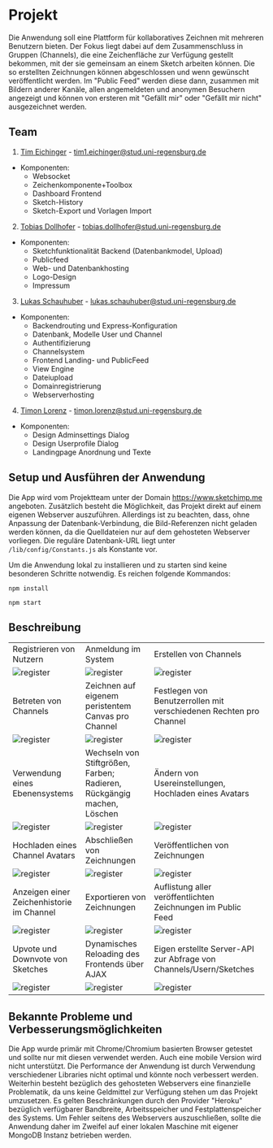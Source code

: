 # Projekt

Die Anwendung soll eine Plattform für kollaboratives Zeichnen mit mehreren Benutzern bieten. Der Fokus liegt dabei auf dem Zusammenschluss in Gruppen (Channels), die eine Zeichenfläche zur Verfügung gestellt bekommen, mit der sie gemeinsam an einem Sketch arbeiten können. Die so erstellten Zeichnungen können abgeschlossen und wenn gewünscht veröffentlicht werden. Im "Public Feed" werden diese dann, zusammen mit Bildern anderer Kanäle, allen angemeldeten und anonymen Besuchern angezeigt und können von ersteren mit "Gefällt mir" oder "Gefällt mir nicht" ausgezeichnet werden. 

## Team

1. [Tim Eichinger](https://github.com/eichingertim) - tim1.eichinger@stud.uni-regensburg.de
  * Komponenten: 
    * Websocket 
    * Zeichenkomponente+Toolbox
    * Dashboard Frontend
    * Sketch-History
    * Sketch-Export und Vorlagen Import
2. [Tobias Dollhofer](https://github.com/tobiasdollhofer) - tobias.dollhofer@stud.uni-regensburg.de
  * Komponenten: 
    * Sketchfunktionalität Backend (Datenbankmodel, Upload) 
    * Publicfeed
    * Web- und Datenbankhosting
    * Logo-Design
    * Impressum
3. [Lukas Schauhuber](https://github.com/luggaesch) - lukas.schauhuber@stud.uni-regensburg.de
  * Komponenten: 
    * Backendrouting und Express-Konfiguration
    * Datenbank, Modelle User und Channel
    * Authentifizierung
    * Channelsystem
    * Frontend Landing- und PublicFeed
    * View Engine
    * Dateiupload
    * Domainregistrierung
    * Webserverhosting
4. [Timon Lorenz](https://github.com/TimmensOne) - timon.lorenz@stud.uni-regensburg.de
  * Komponenten:
    * Design Adminsettings Dialog
    * Design Userprofile Dialog
    * Landingpage Anordnung und Texte

## Setup und Ausführen der Anwendung

Die App wird vom Projektteam unter der Domain https://www.sketchimp.me angeboten.
Zusätzlich besteht die Möglichkeit, das Projekt direkt auf einem eigenen Webserver auszuführen.
Allerdings ist zu beachten, dass, ohne Anpassung der Datenbank-Verbindung, die Bild-Referenzen nicht geladen werden können, da die Quelldateien nur auf dem gehosteten Webserver vorliegen. Die reguläre Datenbank-URL liegt unter `/lib/config/Constants.js` als Konstante vor.

Um die Anwendung lokal zu installieren und zu starten sind keine besonderen Schritte notwendig. 
Es reichen folgende Kommandos:

```npm install```

```npm start```

## Beschreibung

|   |   |   |
|---|---|---|
| Registrieren von Nutzern  | Anmeldung im System  | Erstellen von Channels  |
| ![register](docs/screenshots/signin.png)  | ![register](docs/screenshots/login.png)  | ![register](docs/screenshots/createchannel.png)  |
| Betreten von Channels  | Zeichnen auf eigenem peristentem Canvas pro Channel  | Festlegen von Benutzerrollen mit verschiedenen Rechten pro Channel  |
| ![register](docs/screenshots/joinchannel.png)  | ![register](docs/screenshots/draw.png)  | ![register](docs/screenshots/adminsettings.png)  |
| Verwendung eines Ebenensystems  | Wechseln von Stiftgrößen, Farben; Radieren, Rückgängig machen, Löschen  | Ändern von Usereinstellungen, Hochladen eines Avatars  |
| ![register](docs/screenshots/layersystem.png)  | ![register](docs/screenshots/toolbox.png)  | ![register](docs/screenshots/profile.png)  |
| Hochladen eines Channel Avatars  | Abschließen von Zeichnungen  | Veröffentlichen von Zeichnungen  |
| ![register](docs/screenshots/channelinfo.png)  | ![register](docs/screenshots/finalize.png)  | ![register](docs/screenshots/publish.png)  |
| Anzeigen einer Zeichenhistorie im Channel  | Exportieren von Zeichnungen  | Auflistung aller veröffentlichten Zeichnungen im Public Feed  |
| ![register](docs/screenshots/sketchhistorys.png)  | ![register](docs/screenshots/export.png)  | ![register](docs/screenshots/publicfeed.png)  |
| Upvote und Downvote von Sketches  | Dynamisches Reloading des Frontends über AJAX  | Eigen erstellte Server-API zur Abfrage von Channels/Usern/Sketches  |
| ![register](docs/screenshots/votes.png)  | ![register](docs/screenshots/ajax.gif)  | ![register](docs/screenshots/apiresult.png)  |

## Bekannte Probleme und Verbesserungsmöglichkeiten

Die App wurde primär mit Chrome/Chromium basierten Browser getestet und sollte nur mit diesen verwendet werden. Auch eine mobile Version wird nicht unterstützt.
Die Performance der Anwendung ist durch Verwendung verschiedener Libraries nicht optimal und könnte noch verbessert werden.
Weiterhin besteht bezüglich des gehosteten Webservers eine finanzielle Problematik, da uns keine Geldmittel zur Verfügung stehen um das Projekt umzusetzen.
Es gelten Beschränkungen durch den Provider "Heroku" bezüglich verfügbarer Bandbreite, Arbeitsspeicher und Festplattenspeicher des Systems.
Um Fehler seitens des Webservers auszuschließen, sollte die Anwendung daher im Zweifel auf einer lokalen Maschine mit eigener MongoDB Instanz betrieben werden.
